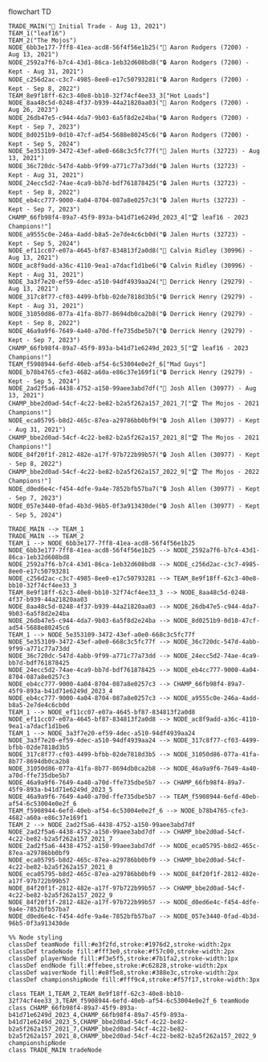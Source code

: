 flowchart TD

    TRADE_MAIN("🔄 Initial Trade - Aug 13, 2021")
    TEAM_1("leaf16")
    TEAM_2("The Mojos")
    NODE_6bb3e177-7ff8-41ea-acd8-56f4f56e1b25("🔄 Aaron Rodgers (7200) - Aug 13, 2021")
    NODE_2592a7f6-b7c4-43d1-86ca-1eb32d608bd8("🔒 Aaron Rodgers (7200) - Kept - Aug 31, 2021")
    NODE_c256d2ac-c3c7-4985-8ee0-e17c50793281("🔒 Aaron Rodgers (7200) - Kept - Sep 8, 2022")
    TEAM_8e9f18ff-62c3-40e8-bb10-32f74cf4ee33_3["Hot Loads"]
    NODE_8aa48c5d-0248-4f37-b939-44a21820aa03("🔄 Aaron Rodgers (7200) - Aug 26, 2023")
    NODE_26db47e5-c944-4da7-9b03-6a5f8d2e24ba("🔒 Aaron Rodgers (7200) - Kept - Sep 7, 2023")
    NODE_8d0251b9-0d10-47cf-ad54-5688e80245c6("🔒 Aaron Rodgers (7200) - Kept - Sep 5, 2024")
    NODE_5e353109-3472-43ef-a0e0-668c3c5fc77f("🔄 Jalen Hurts (32723) - Aug 13, 2021")
    NODE_36c720dc-547d-4abb-9f99-a771c77a73dd("🔒 Jalen Hurts (32723) - Kept - Aug 31, 2021")
    NODE_24ecc5d2-74ae-4ca9-bb7d-bdf761878425("🔒 Jalen Hurts (32723) - Kept - Sep 8, 2022")
    NODE_eb4cc777-9000-4a04-8704-087a8e0257c3("🔒 Jalen Hurts (32723) - Kept - Sep 7, 2023")
    CHAMP_66fb98f4-89a7-45f9-893a-b41d71e6249d_2023_4["🏆 leaf16 - 2023 Champions!"]
    NODE_a9555c0e-246a-4add-b8a5-2e7de4c6cb0d("🔒 Jalen Hurts (32723) - Kept - Sep 5, 2024")
    NODE_ef11cc07-e07a-4645-bf87-834813f2a0d8("🔄 Calvin Ridley (30996) - Aug 13, 2021")
    NODE_ac8f9add-a36c-4110-9ea1-a7dacf1d1be6("🔒 Calvin Ridley (30996) - Kept - Aug 31, 2021")
    NODE_3a3f7e20-ef59-4dec-a510-94df4939aa24("🔄 Derrick Henry (29279) - Aug 13, 2021")
    NODE_317c8f77-cf03-4499-bfbb-02de7818d3b5("🔒 Derrick Henry (29279) - Kept - Aug 31, 2021")
    NODE_31050d86-077a-41fa-8b77-8694db0ca2b8("🔒 Derrick Henry (29279) - Kept - Sep 8, 2022")
    NODE_46a9a9f6-7649-4a40-a70d-ffe735dbe5b7("🔒 Derrick Henry (29279) - Kept - Sep 7, 2023")
    CHAMP_66fb98f4-89a7-45f9-893a-b41d71e6249d_2023_5["🏆 leaf16 - 2023 Champions!"]
    TEAM_f5908944-6efd-40eb-af54-6c53004e0e2f_6["Mad Guys"]
    NODE_b78b4765-cfe3-4682-a60a-e86c37e169f1("🔒 Derrick Henry (29279) - Kept - Sep 5, 2024")
    NODE_2ad2f5a6-4438-4752-a150-99aee3abd7df("🔄 Josh Allen (30977) - Aug 13, 2021")
    CHAMP_bbe2d0ad-54cf-4c22-be82-b2a5f262a157_2021_7["🏆 The Mojos - 2021 Champions!"]
    NODE_eca05795-b8d2-465c-87ea-a29786bb0bf9("🔒 Josh Allen (30977) - Kept - Aug 31, 2021")
    CHAMP_bbe2d0ad-54cf-4c22-be82-b2a5f262a157_2021_8["🏆 The Mojos - 2021 Champions!"]
    NODE_84f20f1f-2812-482e-a17f-97b722b99b57("🔒 Josh Allen (30977) - Kept - Sep 8, 2022")
    CHAMP_bbe2d0ad-54cf-4c22-be82-b2a5f262a157_2022_9["🏆 The Mojos - 2022 Champions!"]
    NODE_d0ed6e4c-f454-4dfe-9a4e-7852bfb57ba7("🔒 Josh Allen (30977) - Kept - Sep 7, 2023")
    NODE_057e3440-0fad-4b3d-96b5-0f3a913430de("🔒 Josh Allen (30977) - Kept - Sep 5, 2024")

    TRADE_MAIN --> TEAM_1
    TRADE_MAIN --> TEAM_2
    TEAM_1 --> NODE_6bb3e177-7ff8-41ea-acd8-56f4f56e1b25
    NODE_6bb3e177-7ff8-41ea-acd8-56f4f56e1b25 --> NODE_2592a7f6-b7c4-43d1-86ca-1eb32d608bd8
    NODE_2592a7f6-b7c4-43d1-86ca-1eb32d608bd8 --> NODE_c256d2ac-c3c7-4985-8ee0-e17c50793281
    NODE_c256d2ac-c3c7-4985-8ee0-e17c50793281 --> TEAM_8e9f18ff-62c3-40e8-bb10-32f74cf4ee33_3
    TEAM_8e9f18ff-62c3-40e8-bb10-32f74cf4ee33_3 --> NODE_8aa48c5d-0248-4f37-b939-44a21820aa03
    NODE_8aa48c5d-0248-4f37-b939-44a21820aa03 --> NODE_26db47e5-c944-4da7-9b03-6a5f8d2e24ba
    NODE_26db47e5-c944-4da7-9b03-6a5f8d2e24ba --> NODE_8d0251b9-0d10-47cf-ad54-5688e80245c6
    TEAM_1 --> NODE_5e353109-3472-43ef-a0e0-668c3c5fc77f
    NODE_5e353109-3472-43ef-a0e0-668c3c5fc77f --> NODE_36c720dc-547d-4abb-9f99-a771c77a73dd
    NODE_36c720dc-547d-4abb-9f99-a771c77a73dd --> NODE_24ecc5d2-74ae-4ca9-bb7d-bdf761878425
    NODE_24ecc5d2-74ae-4ca9-bb7d-bdf761878425 --> NODE_eb4cc777-9000-4a04-8704-087a8e0257c3
    NODE_eb4cc777-9000-4a04-8704-087a8e0257c3 --> CHAMP_66fb98f4-89a7-45f9-893a-b41d71e6249d_2023_4
    NODE_eb4cc777-9000-4a04-8704-087a8e0257c3 --> NODE_a9555c0e-246a-4add-b8a5-2e7de4c6cb0d
    TEAM_1 --> NODE_ef11cc07-e07a-4645-bf87-834813f2a0d8
    NODE_ef11cc07-e07a-4645-bf87-834813f2a0d8 --> NODE_ac8f9add-a36c-4110-9ea1-a7dacf1d1be6
    TEAM_1 --> NODE_3a3f7e20-ef59-4dec-a510-94df4939aa24
    NODE_3a3f7e20-ef59-4dec-a510-94df4939aa24 --> NODE_317c8f77-cf03-4499-bfbb-02de7818d3b5
    NODE_317c8f77-cf03-4499-bfbb-02de7818d3b5 --> NODE_31050d86-077a-41fa-8b77-8694db0ca2b8
    NODE_31050d86-077a-41fa-8b77-8694db0ca2b8 --> NODE_46a9a9f6-7649-4a40-a70d-ffe735dbe5b7
    NODE_46a9a9f6-7649-4a40-a70d-ffe735dbe5b7 --> CHAMP_66fb98f4-89a7-45f9-893a-b41d71e6249d_2023_5
    NODE_46a9a9f6-7649-4a40-a70d-ffe735dbe5b7 --> TEAM_f5908944-6efd-40eb-af54-6c53004e0e2f_6
    TEAM_f5908944-6efd-40eb-af54-6c53004e0e2f_6 --> NODE_b78b4765-cfe3-4682-a60a-e86c37e169f1
    TEAM_2 --> NODE_2ad2f5a6-4438-4752-a150-99aee3abd7df
    NODE_2ad2f5a6-4438-4752-a150-99aee3abd7df --> CHAMP_bbe2d0ad-54cf-4c22-be82-b2a5f262a157_2021_7
    NODE_2ad2f5a6-4438-4752-a150-99aee3abd7df --> NODE_eca05795-b8d2-465c-87ea-a29786bb0bf9
    NODE_eca05795-b8d2-465c-87ea-a29786bb0bf9 --> CHAMP_bbe2d0ad-54cf-4c22-be82-b2a5f262a157_2021_8
    NODE_eca05795-b8d2-465c-87ea-a29786bb0bf9 --> NODE_84f20f1f-2812-482e-a17f-97b722b99b57
    NODE_84f20f1f-2812-482e-a17f-97b722b99b57 --> CHAMP_bbe2d0ad-54cf-4c22-be82-b2a5f262a157_2022_9
    NODE_84f20f1f-2812-482e-a17f-97b722b99b57 --> NODE_d0ed6e4c-f454-4dfe-9a4e-7852bfb57ba7
    NODE_d0ed6e4c-f454-4dfe-9a4e-7852bfb57ba7 --> NODE_057e3440-0fad-4b3d-96b5-0f3a913430de

    %% Node styling
    classDef teamNode fill:#e3f2fd,stroke:#1976d2,stroke-width:2px
    classDef tradeNode fill:#fff3e0,stroke:#f57c00,stroke-width:2px
    classDef playerNode fill:#f3e5f5,stroke:#7b1fa2,stroke-width:1px
    classDef endNode fill:#ffebee,stroke:#c62828,stroke-width:2px
    classDef waiverNode fill:#e8f5e8,stroke:#388e3c,stroke-width:2px
    classDef championshipNode fill:#fff9c4,stroke:#f57f17,stroke-width:3px

    class TEAM_1,TEAM_2,TEAM_8e9f18ff-62c3-40e8-bb10-32f74cf4ee33_3,TEAM_f5908944-6efd-40eb-af54-6c53004e0e2f_6 teamNode
    class CHAMP_66fb98f4-89a7-45f9-893a-b41d71e6249d_2023_4,CHAMP_66fb98f4-89a7-45f9-893a-b41d71e6249d_2023_5,CHAMP_bbe2d0ad-54cf-4c22-be82-b2a5f262a157_2021_7,CHAMP_bbe2d0ad-54cf-4c22-be82-b2a5f262a157_2021_8,CHAMP_bbe2d0ad-54cf-4c22-be82-b2a5f262a157_2022_9 championshipNode
    class TRADE_MAIN tradeNode
